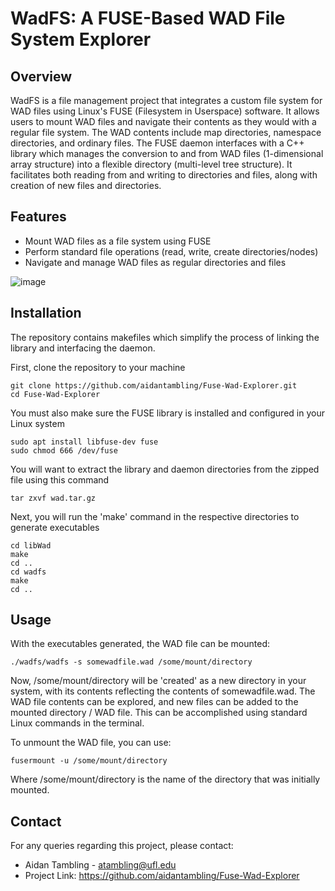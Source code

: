 # WadFS: A FUSE-Based WAD File System Explorer

## Overview
WadFS is a file management project that integrates a custom file system for WAD files using Linux's FUSE (Filesystem in Userspace) software. It allows users to mount WAD files and navigate their contents as they would with a regular file system. The WAD contents include map directories, namespace directories, and ordinary files. The FUSE daemon interfaces with a C++ library which manages the conversion to and from WAD files (1-dimensional array structure) into a flexible directory (multi-level tree structure). It facilitates both reading from and writing to directories and files, along with creation of new files and directories.

## Features
- Mount WAD files as a file system using FUSE
- Perform standard file operations (read, write, create directories/nodes)
- Navigate and manage WAD files as regular directories and files

![image](https://github.com/aidantambling/Fuse-Wad-Explorer/assets/101668617/756e9647-7634-4224-b008-147ce92e17c1)

## Installation
The repository contains makefiles which simplify the process of linking the library and interfacing the daemon. 

First, clone the repository to your machine

```console
git clone https://github.com/aidantambling/Fuse-Wad-Explorer.git
cd Fuse-Wad-Explorer
```

You must also make sure the FUSE library is installed and configured in your Linux system

```console
sudo apt install libfuse-dev fuse
sudo chmod 666 /dev/fuse 
```

You will want to extract the library and daemon directories from the zipped file using this command

```console
tar zxvf wad.tar.gz
```

Next, you will run the 'make' command in the respective directories to generate executables

```console
cd libWad
make
cd ..
cd wadfs
make
cd ..
```

## Usage

With the executables generated, the WAD file can be mounted:

```console
./wadfs/wadfs -s somewadfile.wad /some/mount/directory 
```

Now, /some/mount/directory will be 'created' as a new directory in your system, with its contents reflecting the contents of somewadfile.wad. The WAD file contents can be explored, and new files can be added to the mounted directory / WAD file. This can be accomplished using standard Linux commands in the terminal.

To unmount the WAD file, you can use:

```console
fusermount -u /some/mount/directory
```

Where /some/mount/directory is the name of the directory that was initially mounted.

## Contact
For any queries regarding this project, please contact:

- Aidan Tambling - atambling@ufl.edu
- Project Link: https://github.com/aidantambling/Fuse-Wad-Explorer
